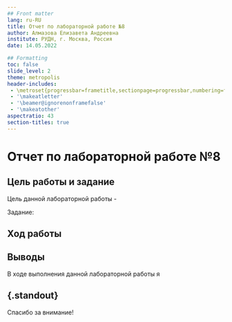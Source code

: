 ```yaml
---
## Front matter
lang: ru-RU
title: Отчет по лабораторной работе №8
author: Алмазова Елизавета Андреевна
institute: РУДН, г. Москва, Россия
date: 14.05.2022

## Formatting
toc: false
slide_level: 2
theme: metropolis
header-includes: 
 - \metroset{progressbar=frametitle,sectionpage=progressbar,numbering=fraction}
 - '\makeatletter'
 - '\beamer@ignorenonframefalse'
 - '\makeatother'
aspectratio: 43
section-titles: true
---
```


# Отчет по лабораторной работе №8

## Цель работы и задание

Цель данной лабораторной работы - 

Задание:



## Ход работы



## Выводы

В ходе выполнения данной лабораторной работы я 

## {.standout}

Спасибо за внимание!

